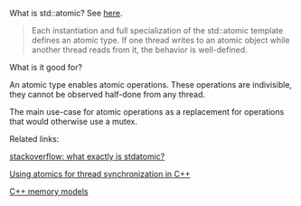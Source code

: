 What is std::atomic? See [here](https://en.cppreference.com/w/cpp/atomic/atomic).

> Each instantiation and full specialization of the std::atomic template defines an atomic type. If one 
> thread writes to an atomic object while another thread reads from it, the behavior is well-defined. 

What is it good for?

An atomic type enables atomic operations. These operations are indivisible, they cannot be observed 
half-done from any thread. 

The main use-case for atomic operations as a replacement for operations that would otherwise use a mutex.

Related links:

[stackoverflow: what exactly is stdatomic?](https://stackoverflow.com/questions/31978324/what-exactly-is-stdatomic)

[Using atomics for thread synchronization in C++](https://www.justsoftwaresolutions.co.uk/2021/04/)

[C++ memory models](https://preshing.com/20120930/weak-vs-strong-memory-models/)

